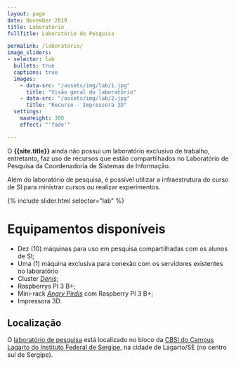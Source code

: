 ```yaml
---
layout: page
date: November 2019
title: Laboratório
fullTitle: Laboratório de Pesquisa

permalink: /laboratorio/
image_sliders:
- selector: lab
  bullets: true
  captions: true
  images:
    - data-src: "/assets/img/lab/1.jpg"
      title: "Visão geral do laboratório"
    - data-src: "/assets/img/lab/2.jpg"
      title: "Recurso - Impressora 3D"
  settings:
    maxHeight: 300
    effect: "'fade'"

---
```



O **{{site.title}}** ainda não possui um laboratório exclusivo de trabalho, entretanto, faz uso de recursos que estão compartilhados no Laboratório de Pesquisa da Coordenadoria de Sistemas de Informação.

Além do laboratório de pesquisa, é possível utilizar a infraestrutura do curso de SI para ministrar cursos ou realizar experimentos.


{% include slider.html selector="lab" %}


# Equipamentos disponíveis

- Dez (10) máquinas para uso em pesquisa compartilhadas com os alunos de SI;
- Uma (1) máquina exclusiva para conexão com os servidores existentes no laboratório
- Cluster [*Denis*](../projetos/9999-11-05-denis);
- Raspberrys PI 3 B+;
- Mini-rack [_Angry *Pirdis*_](../projetos/2019-11-05-angrypirds) com Raspberry PI 3 B+;
- Impressora 3D.


## Localização

O [laboratório de pesquisa](laboratorio.md) está localizado no bloco da [CBSI do Campus Lagarto do Instituto Federal de Sergipe](http://www.ifs.edu.br/lagarto), na cidade de Lagarto/SE (no centro sul de Sergipe).

